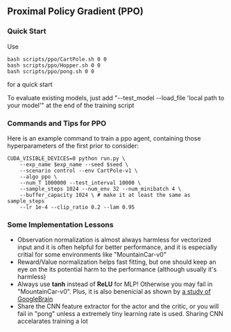 ## Proximal Policy Gradient (PPO)

### Quick Start

Use
```
bash scripts/ppo/CartPole.sh 0 0
bash scripts/ppo/Hopper.sh 0 0
bash scripts/ppo/pong.sh 0 0
```
for a quick start

To evaluate existing models, just add "--test_model --load_file 'local path to your model'" at the end of the training script




### Commands and Tips for PPO

Here is an example command to train a ppo agent, containing those hyperparameters of the first prior to consider:

```
CUDA_VISIBLE_DEVICES=0 python run.py \
    --exp_name $exp_name --seed $seed \
    --scenario control --env CartPole-v1 \
    --algo ppo \
    --num_T 1000000 --test_interval 10000 \
    --sample_steps 1024 --num_env 32 --num_minibatch 4 \
    --buffer_capacity 1024 \ # make it at least the same as sample_steps
    --lr 1e-4 --clip_ratio 0.2 --lam 0.95
```




### Some Implementation Lessons

- Observation normalization is almost always harmless for vectorized input and it is often helpful for better performance, and it is especially critial for some environments like "MountainCar-v0"
- Reward/Value normalization helps fast fitting, but one should keep an eye on the its potential harm to the performance (although usually it's harmless)
- Always use **tanh** instead of **ReLU** for MLP! Otherwise you may fail in "MountainCar-v0". Plus, it is also benenicial as shown by [a study of GoogleBrain](https://arxiv.org/abs/2006.05990)
- Share the CNN feature extractor for the actor and the critic, or you will fail in "pong" unless a extremely tiny learning rate is used. Sharing CNN accelarates training a lot
